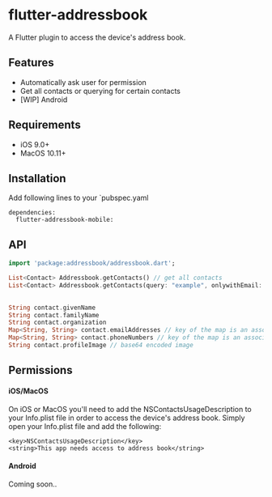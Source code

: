 # flutter-addressbook
A Flutter plugin to access the device's address book.

## Features
* Automatically ask user for permission
* Get all contacts or querying for certain contacts
* [WIP] Android

## Requirements
* iOS 9.0+
* MacOS 10.11+

## Installation
Add following lines to your `pubspec.yaml
```
dependencies:
  flutter-addressbook-mobile:
```

## API
```dart
import 'package:addressbook/addressbook.dart';

List<Contact> Addressbook.getContacts() // get all contacts
List<Contact> Addressbook.getContacts(query: "example", onlywithEmail: true, profileImage: true) // querying contacts with given querystring which can be the fullname, organizationname or email address. If you want to return only contacts with a email address, set onlyWithEmail to true (default is false). If you want to return the contacts profil image, set to true (default is true). All arguments are optional
 

String contact.givenName
String contact.familyName
String contact.organization
Map<String, String> contact.emailAddresses // key of the map is an associated label of the address such as "private" or "job"
Map<String, String> contact.phoneNumbers // key of the map is an associated label of the number such as "private" or "home"
String contact.profileImage // base64 encoded image
```

## Permissions
#### iOS/MacOS
On iOS or MacOS you'll need to add the NSContactsUsageDescription to your Info.plist file in order to access the device's address book. Simply open your Info.plist file and add the following:
```
<key>NSContactsUsageDescription</key>
<string>This app needs access to address book</string>
```

#### Android
Coming soon..
